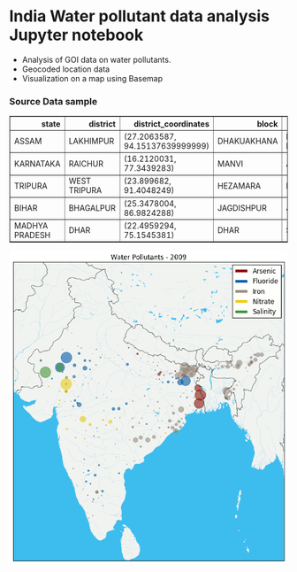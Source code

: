 # India Water pollutant data analysis Jupyter notebook

- Analysis of GOI data on water pollutants.
- Geocoded location data
- Visualization on a map using Basemap

### Source Data sample
<table border="1" class="dataframe">
  <thead>
    <tr style="text-align: right;">
      <th>state</th>
      <th>district</th>
      <th>district_coordinates</th>
      <th>block</th>
      <th>panchayat</th>
      <th>village</th>
      <th>habitation</th>
      <th>pollutant</th>
      <th>year</th>
    </tr>
  </thead>
  <tbody>
    <tr>
      <td>ASSAM</td>
      <td>LAKHIMPUR</td>
      <td>(27.2063587, 94.15137639999999)</td>
      <td>DHAKUAKHANA</td>
      <td>PUB - DHAKUAKHANA</td>
      <td>KHAJUA NEPALI N.C.</td>
      <td>KHAJUWA NEPALI</td>
      <td>Iron</td>
      <td>2012</td>
    </tr>
    <tr>
      <td>KARNATAKA</td>
      <td>RAICHUR</td>
      <td>(16.2120031, 77.3439283)</td>
      <td>MANVI</td>
      <td>AMEENAGADA</td>
      <td>WATAGAL</td>
      <td>WATAGAL</td>
      <td>Arsenic</td>
      <td>2009</td>
    </tr>
    <tr>
      <td>TRIPURA</td>
      <td>WEST TRIPURA</td>
      <td>(23.899682, 91.4048249)</td>
      <td>HEZAMARA</td>
      <td>BAIKUNTHAPUR</td>
      <td>HEZAMAR BAZAR</td>
      <td>RABICHARA PARA</td>
      <td>Iron</td>
      <td>2009</td>
    </tr>
    <tr>
      <td>BIHAR</td>
      <td>BHAGALPUR</td>
      <td>(25.3478004, 86.9824288)</td>
      <td>JAGDISHPUR</td>
      <td>JAGADISHPUR</td>
      <td>JAGDISHPUR</td>
      <td>NAVGHARIA TOLA</td>
      <td>Fluoride</td>
      <td>2009</td>
    </tr>
    <tr>
      <td>MADHYA PRADESH</td>
      <td>DHAR</td>
      <td>(22.4959294, 75.1545381)</td>
      <td>DHAR</td>
      <td>SEJWAYA</td>
      <td>SEJWAYA</td>
      <td>KUMATHI PURA</td>
      <td>Nitrate</td>
      <td>2010</td>
    </tr>
  </tbody>
</table>

![Water Pollutants in India - Data Visualization](https://github.com/vinayshanbhag/coordinates/raw/master/india-water-pollution-anim.gif)
